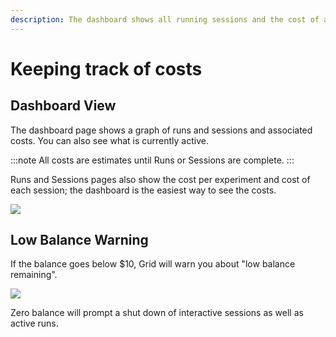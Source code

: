 ```yaml
---
description: The dashboard shows all running sessions and the cost of activities over time.
---
```


# Keeping track of costs

## Dashboard View

The dashboard page shows a graph of runs and sessions and associated costs. You can also see what is currently active.

:::note
All costs are estimates until Runs or Sessions are complete.
:::

Runs and Sessions pages also show the cost per experiment and cost of each session; the dashboard is the easiest way to see the costs.

![](/images/platform/costs.gif)

## Low Balance Warning

If the balance goes below $10, Grid will warn you about "low balance remaining".

![](/images/platform/lowbalance.png)

Zero balance will prompt a shut down of interactive sessions as well as active runs.
